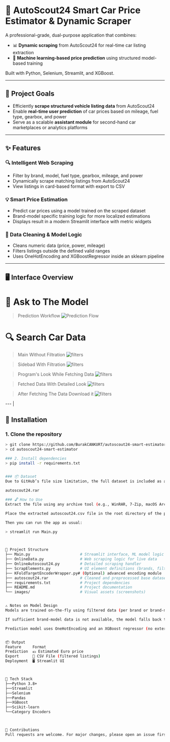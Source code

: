 # 🚗 AutoScout24 Smart Car Price Estimator & Dynamic Scraper

A professional-grade, dual-purpose application that combines:

- 📊 **Dynamic scraping** from AutoScout24 for real-time car listing extraction
- 🧠 **Machine learning-based price prediction** using structured model-based training

Built with Python, Selenium, Streamlit, and XGBoost.

---

## 🎯 Project Goals

- Efficiently **scrape structured vehicle listing data** from AutoScout24
- Enable **real-time user prediction** of car prices based on mileage, fuel type, gearbox, and power
- Serve as a scalable **assistant module** for second-hand car marketplaces or analytics platforms

---

## ✨ Features

### 🔍 Intelligent Web Scraping
- Filter by brand, model, fuel type, gearbox, mileage, and power
- Dynamically scrape matching listings from AutoScout24
- View listings in card-based format with export to CSV

### 💡 Smart Price Estimation
- Predict car prices using a model trained on the scraped dataset
- Brand-model specific training logic for more localized estimations
- Displays result in a modern Streamlit interface with metric widgets

### 🧪 Data Cleaning & Model Logic
- Cleans numeric data (price, power, mileage)
- Filters listings outside the defined valid ranges
- Uses OneHotEncoding and XGBoostRegressor inside an sklearn pipeline

---

## 🖥️ Interface Overview


# 🎯 **Ask to The Model** 
> Prediction Workflow
![Prediction Flow](images/predictor.gif)


# 🔍 **Search Car Data**

> Main Without Filtration
![filters](images/ss1.png) 

> Sidebad With Filtration
![filters](images/ss2.png) 

> Program's Look While Fetching Data
![filters](images/ss3.png) 

> Fetched Data With Detailed Look
![filters](images/ss4.png) 

> After Fetching The Data Download it
 ![filters](images/ss5.png) 

--- |


## 🚀 Installation

### 1. Clone the repository
```bash
> git clone https://github.com/BurakCANKURT/autoscout24-smart-estimator.git
> cd autoscout24-smart-estimator

### 2. Install dependencies
> pip install -r requirements.txt


### 📦 Dataset
Due to GitHub’s file size limitation, the full dataset is included as a compressed .rar file:

autoscout24.rar

### 🔓 How to Use
Extract the file using any archive tool (e.g., WinRAR, 7-Zip, macOS Archive Utility).

Place the extracted autoscout24.csv file in the root directory of the project.

Then you can run the app as usual:

> streamlit run Main.py



📂 Project Structure
├── Main.py                      # Streamlit interface, ML model logic
├── OnlineData.py                # Web scraping logic for live data
├── OnlineAutoscout24.py         # Detailed scraping handler
├── ScrapElements.py             # UI element definitions (brands, filters)
├── KFoldTargetEncoderWrapper.py# (Optional) advanced encoding module
├── autoscout24.rar              # Cleaned and preprocessed base dataset / It should be here after extracting the .rar
├── requirements.txt             # Project dependencies
├── README.md                    # Project documentation
└── images/                      # Visual assets (screenshots)


⚠️ Notes on Model Design
Models are trained on-the-fly using filtered data (per brand or brand-model)

If sufficient brand-model data is not available, the model falls back to brand-only data

Prediction model uses OneHotEncoding and an XGBoost regressor (no external ML API required)


📦 Output
Feature	    Format
Prediction	💶 Estimated Euro price
Export	    📄 CSV File (filtered listings)
Deployment	🖥️ Streamlit UI



🧠 Tech Stack
├──Python 3.8+
├──Streamlit
├──Selenium
├──Pandas
├──XGBoost
├──Scikit-learn
└──Category Encoders



🤝 Contributions
Pull requests are welcome. For major changes, please open an issue first to discuss.

